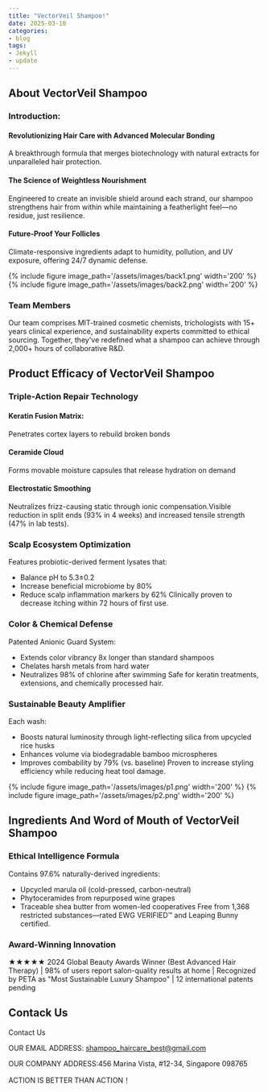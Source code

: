 ```yaml
---
title: "VectorVeil Shampoo!"
date: 2025-03-18
categories:
- blog
tags:
- Jekyll
- update
---
```


## About VectorVeil Shampoo

### Introduction:

#### Revolutionizing Hair Care with Advanced Molecular Bonding

A breakthrough formula that merges biotechnology with natural extracts for unparalleled hair protection.

#### The Science of Weightless Nourishment

Engineered to create an invisible shield around each strand, our shampoo strengthens hair from within while maintaining a featherlight feel—no residue, just resilience.

#### Future-Proof Your Follicles

Climate-responsive ingredients adapt to humidity, pollution, and UV exposure, offering 24/7 dynamic defense.

{% include figure image_path='/assets/images/back1.png' width='200' %}
{% include figure image_path='/assets/images/back2.png' width='200' %}

### Team Members

Our team comprises MIT-trained cosmetic chemists, trichologists with 15+ years clinical experience, and sustainability experts committed to ethical sourcing. Together, they've redefined what a shampoo can achieve through 2,000+ hours of collaborative R&D.

## Product Efficacy of VectorVeil Shampoo

### Triple-Action Repair Technology
#### Keratin Fusion Matrix:
Penetrates cortex layers to rebuild broken bonds
#### Ceramide Cloud
Forms movable moisture capsules that release hydration on demand
#### Electrostatic Smoothing  
Neutralizes frizz-causing static through ionic compensation.Visible reduction in split ends (93% in 4 weeks) and increased tensile strength (47% in lab tests).

### Scalp Ecosystem Optimization
Features probiotic-derived ferment lysates that:
- Balance pH to 5.3±0.2
- Increase beneficial microbiome by 80%
- Reduce scalp inflammation markers by 62%
Clinically proven to decrease itching within 72 hours of first use.

### Color & Chemical Defense
Patented Anionic Guard System:
- Extends color vibrancy 8x longer than standard shampoos
- Chelates harsh metals from hard water
- Neutralizes 98% of chlorine after swimming
Safe for keratin treatments, extensions, and chemically processed hair.

### Sustainable Beauty Amplifier
Each wash:
- Boosts natural luminosity through light-reflecting silica from upcycled rice husks
- Enhances volume via biodegradable bamboo microspheres
- Improves combability by 79% (vs. baseline)
Proven to increase styling efficiency while reducing heat tool damage.

{% include figure image_path='/assets/images/p1.png' width='200' %}
{% include figure image_path='/assets/images/p2.png' width='200' %}

## Ingredients And Word of Mouth of VectorVeil Shampoo

### Ethical Intelligence Formula
Contains 97.6% naturally-derived ingredients:
- Upcycled marula oil (cold-pressed, carbon-neutral)
- Phytoceramides from repurposed wine grapes
- Traceable shea butter from women-led cooperatives
Free from 1,368 restricted substances—rated EWG VERIFIED™ and Leaping Bunny certified.

### Award-Winning Innovation
★★★★★ 2024 Global Beauty Awards Winner (Best Advanced Hair Therapy) | 98% of users report salon-quality results at home | Recognized by PETA as "Most Sustainable Luxury Shampoo" | 12 international patents pending

## Contack Us

Contact Us

OUR EMAIL ADDRESS: shampoo_haircare_best@gmail.com

OUR COMPANY ADDRESS:456 Marina Vista, #12-34, Singapore 098765

ACTION IS BETTER THAN ACTION！
